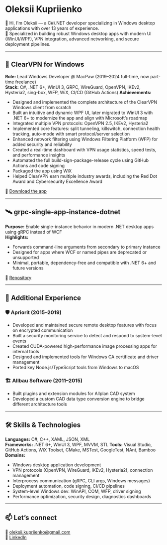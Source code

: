 # Oleksii Kupriienko

👋 Hi, I'm Oleksii — a C#/.NET developer specializing in Windows desktop applications with over 13 years of experience.  
🧩 Specialized in building robust Windows desktop apps with modern UI (WinUI/WPF), VPN integration, advanced networking, and secure deployment pipelines.

---

## 🎯 ClearVPN for Windows

**Role:** Lead Windows Developer @ MacPaw (2019–2024 full-time, now part-time freelance)  
**Stack:** C#, .NET 6+, WinUI 3, GRPC, WireGuard, OpenVPN, IKEv2, Hysteria2, sing-box, WFP, WiX, CI/CD (GitHub Actions)
**Achievements:**
- Designed and implemented the complete architecture of the ClearVPN Windows client from scratch
- Built an intuitive and dynamic WPF UI, later migrated to WinUI 3 with .NET 6+ to modernize the app and align with Microsoft’s roadmap
- Integrated multiple VPN protocols: OpenVPN 2.5, IKEv2, Hysteria2
- Implemented core features: split tunneling, killswitch, connection health tracking, auto-mode with smart protocol/server selection
- Enhanced network filtering using Windows Filtering Platform (WFP) for added security and reliability
- Created a real-time dashboard with VPN usage statistics, speed tests, and performance insights
- Automated the full build-sign-package-release cycle using GitHub Actions and code signing
- Packaged the app using WiX
- Helped ClearVPN earn multiple industry awards, including the Red Dot Award and Cybersecurity Excellence Award

🔗 [Download the app](https://clearvpn.com)

---

## 🛰 grpc-single-app-instance-dotnet

**Purpose:** Enable single-instance behavior in modern .NET desktop apps using gRPC instead of WCF  
**Highlights:**
- Forwards command-line arguments from secondary to primary instance
- Designed for apps where WCF or named pipes are deprecated or unsupported
- Minimal, portable, dependency-free and compatible with .NET 6+ and future versions

🔗 [Repository](https://github.com/cuprumator/grpc-single-app-instance-dotnet)

---

## 💼 Additional Experience

### 🛡 Apriorit (2015–2019)
- Developed and maintained secure remote desktop features with focus on encrypted communication
- Built a security monitoring service to detect and respond to system-level events
- Created CUDA-powered high-performance image processing apps for internal tools
- Designed and implemented tools for Windows CA certificate and driver management
- Ported key Node.js/TypeScript tools from Windows to macOS

### 🏗 Allbau Software (2011–2015)
- Built plugins and extension modules for Allplan CAD system
- Developed a custom CAD data type conversion engine to bridge different architecture tools

---

## 🛠️ Skills & Technologies

**Languages:** C#, C++, XAML, JSON, XML  
**Frameworks:** .NET 6+, WinUI 3, WPF, MVVM, STL 
**Tools:** Visual Studio, GitHub Actions, WiX Toolset, CMake, MSTest, GoogleTest, NAnt, Bamboo  
**Domains:**  
- Windows desktop application development  
- VPN protocols (OpenVPN, WireGuard, IKEv2, Hysteria2), connection management  
- Interprocess communication (gRPC, CLI args, Windows messages)  
- Deployment automation, code signing, CI/CD pipelines  
- System-level Windows dev: WinAPI, COM, WFP, driver signing  
- Performance optimization, security design, diagnostics dashboards

---

## 📫 Let’s connect

📧 oleksii.kupriienko@gmail.com  
🔗 [LinkedIn](https://www.linkedin.com/in/kupriienko/)
